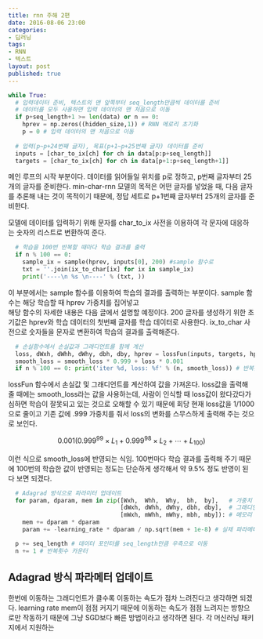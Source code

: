 ```yaml
---
title: rnn 주해 2편
date: 2016-08-06 23:00
categories:
- 딥러닝
tags:
- RNN
- 텍스트
layout: post
published: true
---
```


```python
while True:
  # 입력데이터 준비, 텍스트의 맨 앞쪽부터 seq_length만큼씩 데이터를 준비
  # 데이터를 모두 사용하면 입력 데이터의 맨 처음으로 이동
  if p+seq_length+1 >= len(data) or n == 0: 
    hprev = np.zeros((hidden_size,1)) # RNN 메로리 초기화
    p = 0 # 입력 데이터의 맨 처음으로 이동
  
  # 입력(p~p+24번째 글자), 목표(p+1~p+25번째 글자) 데이터를 준비 
  inputs = [char_to_ix[ch] for ch in data[p:p+seq_length]]
  targets = [char_to_ix[ch] for ch in data[p+1:p+seq_length+1]]
```

메인 루프의 시작 부분이다. 데이터를 읽어들일 위치를 p로 정하고, p번째 글자부터 25개의 글자를 준비한다. min-char-rnn 모델의 목적은 어떤 글자를 넣었을 때, 다음 글자를 추론해 내는 것이 목적이기 때문에, 정답 세트로 p+1번째 글자부터 25개의 글자를 준비한다.

모델에 데이터를 입력하기 위해 문자를 char_to_ix 사전을 이용하여 각 문자에 대응하는 숫자의 리스트로 변환하여 준다. 

```python
  # 학습을 100번 반복할 때마다 학습 결과를 출력
  if n % 100 == 0:
    sample_ix = sample(hprev, inputs[0], 200) #sample 함수로 
    txt = ''.join(ix_to_char[ix] for ix in sample_ix)
    print('----\n %s \n----' % (txt, ))
```

이 부분에서는 sample 함수를 이용하여 학습의 결과를 출력하는 부분이다. sample 함수는 해당 학습할 때 hprev 가중치를 집어넣고   
해당 함수의 자세한 내용은 다음 글에서 설명할 예정이다.
200 글자를 생성하기 위한 초기값은 hprev와 학습 데이터의 첫번째 글자를 학습 데이터로 사용한다. ix_to_char 사전으로 숫자들을 문자로 변환하여 학습의 결과를 출력해준다.

```python
  # 손실함수에서 손실값과 그래디언트를 함께 계산
  loss, dWxh, dWhh, dWhy, dbh, dby, hprev = lossFun(inputs, targets, hprev)
  smooth_loss = smooth_loss * 0.999 + loss * 0.001
  if n % 100 == 0: print('iter %d, loss: %f' % (n, smooth_loss)) # 반복횟수, 손실 출력
```

lossFun 함수에서 손실값 및 그래디언트를 계산하여 값을 가져온다. loss값을 출력해 줄 때에는 smooth_loss라는 값을 사용하는데, 사람이 인식할 때 loss값이 왔다갔다가 심하면 학습이 잘못되고 있는 것으로 오해할 수 있기 때문에 
회당 현재 loss값을 1/1000으로 줄이고 기존 값에 .999 가중치를 줘서 loss의 변화를 스무스하게 출력해 주는 것으로 보인다.

$$
0.001 \left (  0.999^{99}\times L_{1} + 0.999^{98}\times L_{2} + \cdots + L_{100} \right )
$$

이런 식으로 smooth_loss에 반영되는 식임. 100번마다 학습 결과를 출력해 주기 때문에 100번의 학습한 값이 반영되는 정도는 단순하게 생각해서 약 9.5% 정도 반영이 된다 보면 되겠다.

```python
  # Adagrad 방식으로 파라미터 업데이트
  for param, dparam, mem in zip([Wxh,  Whh,  Why,  bh,  by],   # 가중치
                                [dWxh, dWhh, dWhy, dbh, dby],  # 그래디언트
                                [mWxh, mWhh, mWhy, mbh, mby]): # 메모리 
    mem += dparam * dparam
    param += -learning_rate * dparam / np.sqrt(mem + 1e-8) # 실제 파라메터 업데이트

  p += seq_length # 데이터 포인터를 seq_length만큼 우측으로 이동
  n += 1 # 반복횟수 카운터
```



## Adagrad 방식 파라메터 업데이트

한번에 이동하는 그래디언트가 클수록 이동하는 속도가 점차 느려진다고 생각하면 되겠다. learning rate mem이 점점 커지기 때문에 이동하는 속도가 점점 느려지는 방향으로만 작동하기 때문에 
그냥 SGD보다 빠른 방법이라고 생각하면 된다. 각 머신러닝 패키지에서 지원하는





